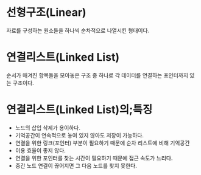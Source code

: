 # 선형구조(Linear)
자료를 구성하는 원소들을 하나씩 순차적으로 나열시킨 형태이다.
# 연결리스트(Linked List)
순서가 매겨진 항목들을 모아놓은 구조 중 하나로 각 데이터를 연결하는 포인터까지 있는 구조이다.
# 연결리스트(Linked List)의;특징
- 노드의 삽입 삭제가 용이하다.
- 기억공간이 연속적으로 놓여 있지 않아도 저장이 가능하다.
- 연결을 위한 링크(포인터) 부분이 필요하기 때문에 순차 리스트에 비해 기억공간 
- 이용 효율이 좋지 않다. 
- 연결을 위한 포인터를 찾는 시간이 필요하기 때문에 접근 속도가 느리다.
- 중간 노드 연결이 끊어지면 그 다음 노드를 찾지 못한다.
